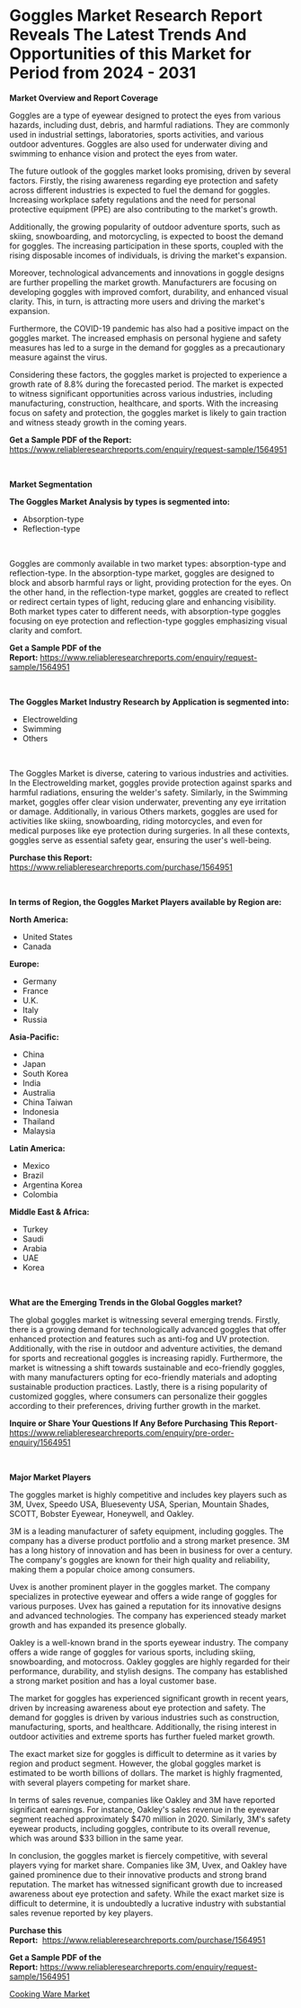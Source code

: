 <p><h1>Goggles Market Research Report Reveals The Latest Trends And Opportunities of this Market for Period from 2024 - 2031</h1></p><p><strong>Market Overview and Report Coverage</strong></p>
<p><p>Goggles are a type of eyewear designed to protect the eyes from various hazards, including dust, debris, and harmful radiations. They are commonly used in industrial settings, laboratories, sports activities, and various outdoor adventures. Goggles are also used for underwater diving and swimming to enhance vision and protect the eyes from water.</p><p>The future outlook of the goggles market looks promising, driven by several factors. Firstly, the rising awareness regarding eye protection and safety across different industries is expected to fuel the demand for goggles. Increasing workplace safety regulations and the need for personal protective equipment (PPE) are also contributing to the market's growth.</p><p>Additionally, the growing popularity of outdoor adventure sports, such as skiing, snowboarding, and motorcycling, is expected to boost the demand for goggles. The increasing participation in these sports, coupled with the rising disposable incomes of individuals, is driving the market's expansion.</p><p>Moreover, technological advancements and innovations in goggle designs are further propelling the market growth. Manufacturers are focusing on developing goggles with improved comfort, durability, and enhanced visual clarity. This, in turn, is attracting more users and driving the market's expansion.</p><p>Furthermore, the COVID-19 pandemic has also had a positive impact on the goggles market. The increased emphasis on personal hygiene and safety measures has led to a surge in the demand for goggles as a precautionary measure against the virus.</p><p>Considering these factors, the goggles market is projected to experience a growth rate of 8.8% during the forecasted period. The market is expected to witness significant opportunities across various industries, including manufacturing, construction, healthcare, and sports. With the increasing focus on safety and protection, the goggles market is likely to gain traction and witness steady growth in the coming years.</p></p>
<p><strong>Get a Sample PDF of the Report:</strong> <a href="https://www.reliableresearchreports.com/enquiry/request-sample/1564951">https://www.reliableresearchreports.com/enquiry/request-sample/1564951</a></p>
<p>&nbsp;</p>
<p><strong>Market Segmentation</strong></p>
<p><strong>The Goggles Market Analysis by types is segmented into:</strong></p>
<p><ul><li>Absorption-type</li><li>Reflection-type</li></ul></p>
<p>&nbsp;</p>
<p><p>Goggles are commonly available in two market types: absorption-type and reflection-type. In the absorption-type market, goggles are designed to block and absorb harmful rays or light, providing protection for the eyes. On the other hand, in the reflection-type market, goggles are created to reflect or redirect certain types of light, reducing glare and enhancing visibility. Both market types cater to different needs, with absorption-type goggles focusing on eye protection and reflection-type goggles emphasizing visual clarity and comfort.</p></p>
<p><strong>Get a Sample PDF of the Report:</strong>&nbsp;<a href="https://www.reliableresearchreports.com/enquiry/request-sample/1564951">https://www.reliableresearchreports.com/enquiry/request-sample/1564951</a></p>
<p>&nbsp;</p>
<p><strong>The Goggles Market Industry Research by Application is segmented into:</strong></p>
<p><ul><li>Electrowelding</li><li>Swimming</li><li>Others</li></ul></p>
<p>&nbsp;</p>
<p><p>The Goggles Market is diverse, catering to various industries and activities. In the Electrowelding market, goggles provide protection against sparks and harmful radiations, ensuring the welder's safety. Similarly, in the Swimming market, goggles offer clear vision underwater, preventing any eye irritation or damage. Additionally, in various Others markets, goggles are used for activities like skiing, snowboarding, riding motorcycles, and even for medical purposes like eye protection during surgeries. In all these contexts, goggles serve as essential safety gear, ensuring the user's well-being.</p></p>
<p><strong>Purchase this Report:</strong>&nbsp; <a href="https://www.reliableresearchreports.com/purchase/1564951">https://www.reliableresearchreports.com/purchase/1564951</a></p>
<p>&nbsp;</p>
<p><strong>In terms of Region, the Goggles Market Players available by Region are:</strong></p>
<p>
    <p> <strong> North America: </strong>
        <ul>
            <li>United States</li>
            <li>Canada</li>
        </ul>
        </p> 
    <p> <strong> Europe: </strong>
        <ul>
            <li>Germany</li>
            <li>France</li>
            <li>U.K.</li>
            <li>Italy</li>
            <li>Russia</li>
        </ul>
        </p> 
    <p> <strong> Asia-Pacific: </strong>
        <ul>
            <li>China</li>
            <li>Japan</li>
            <li>South Korea</li>
            <li>India</li>
            <li>Australia</li>
            <li>China Taiwan</li>
            <li>Indonesia</li>
            <li>Thailand</li>
            <li>Malaysia</li>
        </ul>
        </p> 
    <p> <strong> Latin America: </strong>
        <ul>
            <li>Mexico</li>
            <li>Brazil</li>
            <li>Argentina Korea</li>
            <li>Colombia</li>
        </ul>
        </p> 
    <p> <strong> Middle East & Africa: </strong>
        <ul>
            <li>Turkey</li>
            <li>Saudi</li>
            <li>Arabia</li>
            <li>UAE</li>
            <li>Korea</li>
        </ul>
    </p>
    </p>
<p>&nbsp;</p>
<p><strong>What are the Emerging Trends in the Global Goggles market?</strong></p>
<p><p>The global goggles market is witnessing several emerging trends. Firstly, there is a growing demand for technologically advanced goggles that offer enhanced protection and features such as anti-fog and UV protection. Additionally, with the rise in outdoor and adventure activities, the demand for sports and recreational goggles is increasing rapidly. Furthermore, the market is witnessing a shift towards sustainable and eco-friendly goggles, with many manufacturers opting for eco-friendly materials and adopting sustainable production practices. Lastly, there is a rising popularity of customized goggles, where consumers can personalize their goggles according to their preferences, driving further growth in the market.</p></p>
<p><strong>Inquire or Share Your Questions If Any Before Purchasing This Report</strong>- <a href="https://www.reliableresearchreports.com/enquiry/pre-order-enquiry/1564951">https://www.reliableresearchreports.com/enquiry/pre-order-enquiry/1564951</a></p>
<p>&nbsp;</p>
<p><strong>Major Market Players</strong></p>
<p><p>The goggles market is highly competitive and includes key players such as 3M, Uvex, Speedo USA, Blueseventy USA, Sperian, Mountain Shades, SCOTT, Bobster Eyewear, Honeywell, and Oakley. </p><p>3M is a leading manufacturer of safety equipment, including goggles. The company has a diverse product portfolio and a strong market presence. 3M has a long history of innovation and has been in business for over a century. The company's goggles are known for their high quality and reliability, making them a popular choice among consumers. </p><p>Uvex is another prominent player in the goggles market. The company specializes in protective eyewear and offers a wide range of goggles for various purposes. Uvex has gained a reputation for its innovative designs and advanced technologies. The company has experienced steady market growth and has expanded its presence globally. </p><p>Oakley is a well-known brand in the sports eyewear industry. The company offers a wide range of goggles for various sports, including skiing, snowboarding, and motocross. Oakley goggles are highly regarded for their performance, durability, and stylish designs. The company has established a strong market position and has a loyal customer base.</p><p>The market for goggles has experienced significant growth in recent years, driven by increasing awareness about eye protection and safety. The demand for goggles is driven by various industries such as construction, manufacturing, sports, and healthcare. Additionally, the rising interest in outdoor activities and extreme sports has further fueled market growth.</p><p>The exact market size for goggles is difficult to determine as it varies by region and product segment. However, the global goggles market is estimated to be worth billions of dollars. The market is highly fragmented, with several players competing for market share. </p><p>In terms of sales revenue, companies like Oakley and 3M have reported significant earnings. For instance, Oakley's sales revenue in the eyewear segment reached approximately $470 million in 2020. Similarly, 3M's safety eyewear products, including goggles, contribute to its overall revenue, which was around $33 billion in the same year. </p><p>In conclusion, the goggles market is fiercely competitive, with several players vying for market share. Companies like 3M, Uvex, and Oakley have gained prominence due to their innovative products and strong brand reputation. The market has witnessed significant growth due to increased awareness about eye protection and safety. While the exact market size is difficult to determine, it is undoubtedly a lucrative industry with substantial sales revenue reported by key players.</p></p>
<p><strong>Purchase this Report:</strong>&nbsp;&nbsp;<a href="https://www.reliableresearchreports.com/purchase/1564951">https://www.reliableresearchreports.com/purchase/1564951</a></p>
<p></p>
<p><strong>Get a Sample PDF of the Report:</strong>&nbsp;<a href="https://www.reliableresearchreports.com/enquiry/request-sample/1564951">https://www.reliableresearchreports.com/enquiry/request-sample/1564951</a></p>
<p><p><a href="https://github.com/amonskiyk/Market-Research-Report-List-1/blob/main/cooking-ware-market.md">Cooking Ware Market</a></p></p>